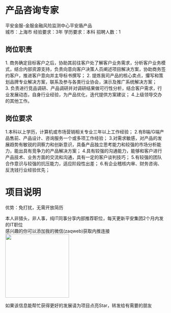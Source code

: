 # 产品咨询专家
平安金服-金服金融风险监测中心平安盾产品  
城市：上海市 经验要求：3年 学历要求：本科  招聘人数：1

## 岗位职责
1. 商务确定目标客户之后，协助其前往客户处了解客户业务需求，分析客户业务模式，结合内部资源支持，负责向意向客户决策人员阐述项目解决方案，协助商务签约客户，推进客户意向并主导标书撰写；
   2. 提炼我司产品的核心卖点，攥写和策划品牌专业解决方案，联系及参与各类行业协会，演示及推广系统解决方案；
   3. 负责进行竞品调研、产品调研并对调研结果做可行性分析，结合客户需求，行业发展动态，自身行业经验，为产品优化，迭代提供方案建议；
   4.上级领导交办的其他工作。

## 岗位要求
1.本科以上学历，计算机或市场营销相关专业三年以上工作经验；
   2.有B端/G端产品售前、产品设计、咨询服务一个或多项工作经验；
   3.对需求敏感，对产品的发展趋势有敏锐的洞察力和创新意识，具备产品独立思考能力和较强的市场分析能力，能出具有竞争力的产品解决方案； 
   4.具有较强的沟通能力，能够和客户进行产品技术、业务方面的交流和沟通，具有一定的客户谈判技巧； 
   5.有较强的团队合作意识与较强的抗压能力，适应阶段性出差；
   6.有企业稽核内审、财务咨询、反洗钱行业经验优先；

# 项目说明

优势：免打扰，无需开放简历

本人非猎头，非人事，纯IT同事分享内部推荐职位，每天更新平安集团2个月内发的IT职位  
感兴趣的你可以添加我的微信(zaqweb)获取内推连接  
<img src="https://github.com/zaqweb/PA-IT-JOBS/blob/master/WechatICode.jpeg"  height="200" width="200">

如果该信息能帮忙获得更好的发展请为项目点亮Star，转发给有需要的朋友




